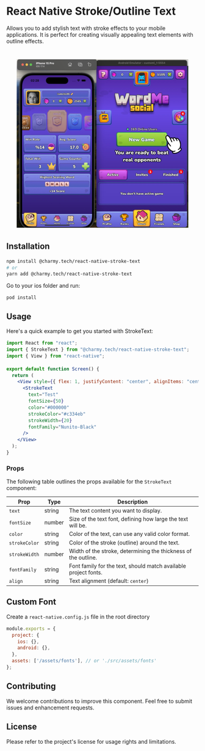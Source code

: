 # React Native Stroke/Outline Text

Allows you to add stylish text with stroke effects to your mobile applications. It is perfect for creating visually appealing text elements with outline effects.

<h1 align="center">
  <img width="450" src="docs/example.jpeg"/>
</h1>


## Installation

```bash
npm install @charmy.tech/react-native-stroke-text
# or
yarn add @charmy.tech/react-native-stroke-text
```

Go to your ios folder and run:
```
pod install
```

## Usage
Here's a quick example to get you started with StrokeText:

```jsx
import React from "react";
import { StrokeText } from "@charmy.tech/react-native-stroke-text";
import { View } from "react-native";

export default function Screen() {
  return (
    <View style={{ flex: 1, justifyContent: "center", alignItems: "center" }}>
      <StrokeText
        text="Test"
        fontSize={50}
        color="#000000"
        strokeColor="#c334eb"
        strokeWidth={20}
        fontFamily="Nunito-Black"
      />
    </View>
  );
}

```

### Props

The following table outlines the props available for the `StrokeText` component:

| Prop          | Type   | Description                                                     |
|---------------|--------|-----------------------------------------------------------------|
| `text`        | string | The text content you want to display.                           |
| `fontSize`    | number | Size of the text font, defining how large the text will be.     |
| `color`       | string | Color of the text, can use any valid color format.              |
| `strokeColor` | string | Color of the stroke (outline) around the text.                  |
| `strokeWidth` | number | Width of the stroke, determining the thickness of the outline.  |
| `fontFamily`  | string | Font family for the text, should match available project fonts. |
| `align`       | string | Text alignment (default: `center`)                              |


## Custom Font
Create a `react-native.config.js` file in the root directory

```javascript
module.exports = {
  project: {
    ios: {},
    android: {},
  },
  assets: ['/assets/fonts'], // or './src/assets/fonts'
};
```


## Contributing
We welcome contributions to improve this component. Feel free to submit issues and enhancement requests.

## License
Please refer to the project's license for usage rights and limitations.
